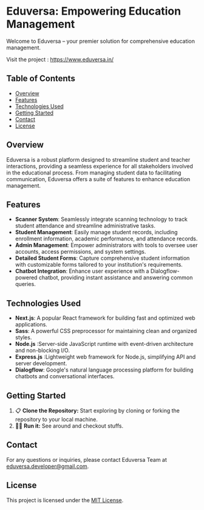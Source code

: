 # Eduversa: Empowering Education Management

Welcome to Eduversa – your premier solution for comprehensive education management.

Visit the project : https://www.eduversa.in/

## Table of Contents

- [Overview](#overview)
- [Features](#features)
- [Technologies Used](#technologies-used)
- [Getting Started](#getting-started)
- [Contact](#contact)
- [License](#license)


## Overview

Eduversa is a robust platform designed to streamline student and teacher interactions, providing a seamless experience for all stakeholders involved in the educational process. From managing student data to facilitating communication, Eduversa offers a suite of features to enhance education management.

## Features

-  **Scanner System**: Seamlessly integrate scanning technology to track student attendance and streamline administrative tasks.
- **Student Management**: Easily manage student records, including enrollment information, academic performance, and attendance records.
- **Admin Management**: Empower administrators with tools to oversee user accounts, access permissions, and system settings.
- **Detailed Student Forms**: Capture comprehensive student information with customizable forms tailored to your institution's requirements.
- **Chatbot Integration**: Enhance user experience with a Dialogflow-powered chatbot, providing instant assistance and answering common queries.

## Technologies Used
- **Next.js**: A popular React framework for building fast and optimized web applications.
- **Sass**: A powerful CSS preprocessor for maintaining clean and organized styles.
- **Node.js** :Server-side JavaScript runtime with event-driven architecture and non-blocking I/O.
- **Express.js** :Lightweight web framework for Node.js, simplifying API and server development.
- **Dialogflow**: Google's natural language processing platform for building chatbots and conversational interfaces.

## Getting Started
1. 📋 **Clone the Repository:** Start exploring by cloning or forking the repository to your local machine.
2. 🧑‍💻 **Run it:** See around and checkout stuffs.


## Contact
For any questions or inquiries, please contact Eduversa Team at [eduversa.developer@gmail.com](mailto:eduversa.developer@gmail.com).

## License
This project is licensed under the [MIT License](LICENSE).
